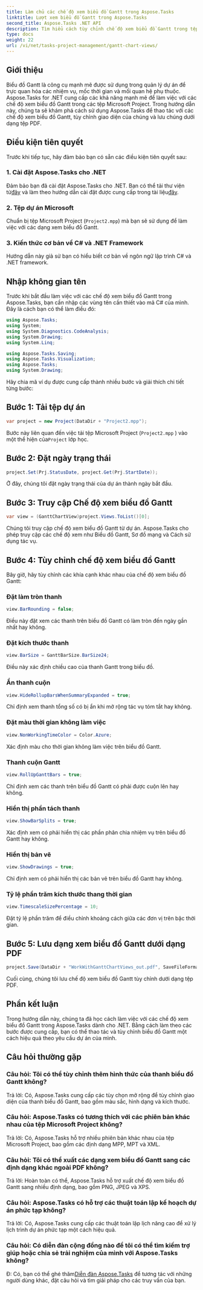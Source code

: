 ```yaml
---
title: Làm chủ các chế độ xem biểu đồ Gantt trong Aspose.Tasks
linktitle: Lượt xem biểu đồ Gantt trong Aspose.Tasks
second_title: Aspose.Tasks .NET API
description: Tìm hiểu cách tùy chỉnh chế độ xem biểu đồ Gantt trong tệp Microsoft Project bằng Aspose.Tasks cho .NET. Hướng dẫn từng bước để quản lý dự án hiệu quả.
type: docs
weight: 22
url: /vi/net/tasks-project-management/gantt-chart-views/
---
```

## Giới thiệu
Biểu đồ Gantt là công cụ mạnh mẽ được sử dụng trong quản lý dự án để trực quan hóa các nhiệm vụ, mốc thời gian và mối quan hệ phụ thuộc. Aspose.Tasks for .NET cung cấp các khả năng mạnh mẽ để làm việc với các chế độ xem biểu đồ Gantt trong các tệp Microsoft Project. Trong hướng dẫn này, chúng ta sẽ khám phá cách sử dụng Aspose.Tasks để thao tác với các chế độ xem biểu đồ Gantt, tùy chỉnh giao diện của chúng và lưu chúng dưới dạng tệp PDF.
## Điều kiện tiên quyết
Trước khi tiếp tục, hãy đảm bảo bạn có sẵn các điều kiện tiên quyết sau:
### 1. Cài đặt Aspose.Tasks cho .NET
 Đảm bảo bạn đã cài đặt Aspose.Tasks cho .NET. Bạn có thể tải thư viện từ[đây](https://releases.aspose.com/tasks/net/) và làm theo hướng dẫn cài đặt được cung cấp trong tài liệu[đây](https://reference.aspose.com/tasks/net/).
### 2. Tệp dự án Microsoft
Chuẩn bị tệp Microsoft Project (`Project2.mpp`) mà bạn sẽ sử dụng để làm việc với các dạng xem biểu đồ Gantt.
### 3. Kiến thức cơ bản về C# và .NET Framework
Hướng dẫn này giả sử bạn có hiểu biết cơ bản về ngôn ngữ lập trình C# và .NET framework.
## Nhập không gian tên
Trước khi bắt đầu làm việc với các chế độ xem biểu đồ Gantt trong Aspose.Tasks, bạn cần nhập các vùng tên cần thiết vào mã C# của mình. Đây là cách bạn có thể làm điều đó:

```csharp
using Aspose.Tasks;
using System;
using System.Diagnostics.CodeAnalysis;
using System.Drawing;
using System.Linq;

using Aspose.Tasks.Saving;
using Aspose.Tasks.Visualization;
using Aspose.Tasks;
using System.Drawing;
```

Hãy chia mã ví dụ được cung cấp thành nhiều bước và giải thích chi tiết từng bước:
## Bước 1: Tải tệp dự án
```csharp
var project = new Project(DataDir + "Project2.mpp");
```
Bước này liên quan đến việc tải tệp Microsoft Project (`Project2.mpp` ) vào một thể hiện của`Project` lớp học.
## Bước 2: Đặt ngày trạng thái
```csharp
project.Set(Prj.StatusDate, project.Get(Prj.StartDate));
```
Ở đây, chúng tôi đặt ngày trạng thái của dự án thành ngày bắt đầu.
## Bước 3: Truy cập Chế độ xem biểu đồ Gantt
```csharp
var view = (GanttChartView)project.Views.ToList()[0];
```
Chúng tôi truy cập chế độ xem biểu đồ Gantt từ dự án. Aspose.Tasks cho phép truy cập các chế độ xem như Biểu đồ Gantt, Sơ đồ mạng và Cách sử dụng tác vụ.
## Bước 4: Tùy chỉnh chế độ xem biểu đồ Gantt
Bây giờ, hãy tùy chỉnh các khía cạnh khác nhau của chế độ xem biểu đồ Gantt:
### Đặt làm tròn thanh
```csharp
view.BarRounding = false;
```
Điều này đặt xem các thanh trên biểu đồ Gantt có làm tròn đến ngày gần nhất hay không.
### Đặt kích thước thanh
```csharp
view.BarSize = GanttBarSize.BarSize24;
```
Điều này xác định chiều cao của thanh Gantt trong biểu đồ.
### Ẩn thanh cuộn
```csharp
view.HideRollupBarsWhenSummaryExpanded = true;
```
Chỉ định xem thanh tổng số có bị ẩn khi mở rộng tác vụ tóm tắt hay không.
### Đặt màu thời gian không làm việc
```csharp
view.NonWorkingTimeColor = Color.Azure;
```
Xác định màu cho thời gian không làm việc trên biểu đồ Gantt.
### Thanh cuộn Gantt
```csharp
view.RollUpGanttBars = true;
```
Chỉ định xem các thanh trên biểu đồ Gantt có phải được cuộn lên hay không.
### Hiển thị phần tách thanh
```csharp
view.ShowBarSplits = true;
```
Xác định xem có phải hiển thị các phần phân chia nhiệm vụ trên biểu đồ Gantt hay không.
### Hiển thị bản vẽ
```csharp
view.ShowDrawings = true;
```
Chỉ định xem có phải hiển thị các bản vẽ trên biểu đồ Gantt hay không.
### Tỷ lệ phần trăm kích thước thang thời gian
```csharp
view.TimescaleSizePercentage = 10;
```
Đặt tỷ lệ phần trăm để điều chỉnh khoảng cách giữa các đơn vị trên bậc thời gian.
## Bước 5: Lưu dạng xem biểu đồ Gantt dưới dạng PDF
```csharp
project.Save(DataDir + "WorkWithGanttChartViews_out.pdf", SaveFileFormat.Pdf);
```
Cuối cùng, chúng tôi lưu chế độ xem biểu đồ Gantt tùy chỉnh dưới dạng tệp PDF.
## Phần kết luận
Trong hướng dẫn này, chúng ta đã học cách làm việc với các chế độ xem biểu đồ Gantt trong Aspose.Tasks dành cho .NET. Bằng cách làm theo các bước được cung cấp, bạn có thể thao tác và tùy chỉnh biểu đồ Gantt một cách hiệu quả theo yêu cầu dự án của mình.
## Câu hỏi thường gặp
### Câu hỏi: Tôi có thể tùy chỉnh thêm hình thức của thanh biểu đồ Gantt không?
Trả lời: Có, Aspose.Tasks cung cấp các tùy chọn mở rộng để tùy chỉnh giao diện của thanh biểu đồ Gantt, bao gồm màu sắc, hình dạng và kích thước.
### Câu hỏi: Aspose.Tasks có tương thích với các phiên bản khác nhau của tệp Microsoft Project không?
Trả lời: Có, Aspose.Tasks hỗ trợ nhiều phiên bản khác nhau của tệp Microsoft Project, bao gồm các định dạng MPP, MPT và XML.
### Câu hỏi: Tôi có thể xuất các dạng xem biểu đồ Gantt sang các định dạng khác ngoài PDF không?
Trả lời: Hoàn toàn có thể, Aspose.Tasks hỗ trợ xuất chế độ xem biểu đồ Gantt sang nhiều định dạng, bao gồm PNG, JPEG và XPS.
### Câu hỏi: Aspose.Tasks có hỗ trợ các thuật toán lập kế hoạch dự án phức tạp không?
Trả lời: Có, Aspose.Tasks cung cấp các thuật toán lập lịch nâng cao để xử lý lịch trình dự án phức tạp một cách hiệu quả.
### Câu hỏi: Có diễn đàn cộng đồng nào để tôi có thể tìm kiếm trợ giúp hoặc chia sẻ trải nghiệm của mình với Aspose.Tasks không?
 Đ: Có, bạn có thể ghé thăm[Diễn đàn Aspose.Tasks](https://forum.aspose.com/c/tasks/15) để tương tác với những người dùng khác, đặt câu hỏi và tìm giải pháp cho các truy vấn của bạn.